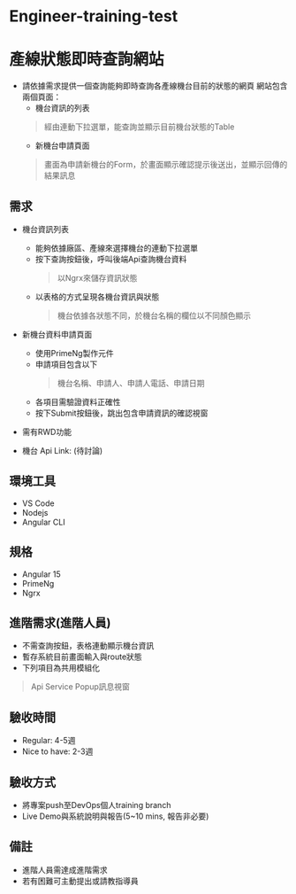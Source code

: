 # Engineer-training-test

# 產線狀態即時查詢網站
* 請依據需求提供一個查詢能夠即時查詢各產線機台目前的狀態的網頁
  網站包含兩個頁面：
  * 機台資訊的列表
  > 經由連動下拉選單，能查詢並顯示目前機台狀態的Table
  * 新機台申請頁面
  > 畫面為申請新機台的Form，於畫面顯示確認提示後送出，並顯示回傳的結果訊息

## 需求
* 機台資訊列表 
  * 能夠依據廠區、產線來選擇機台的連動下拉選單
  * 按下查詢按鈕後，呼叫後端Api查詢機台資料
    > 以Ngrx來儲存資訊狀態
  * 以表格的方式呈現各機台資訊與狀態 
    > 機台依據各狀態不同，於機台名稱的欄位以不同顏色顯示

* 新機台資料申請頁面
  * 使用PrimeNg製作元件
  * 申請項目包含以下
    > 機台名稱、申請人、申請人電話、申請日期
  * 各項目需驗證資料正確性
  * 按下Submit按鈕後，跳出包含申請資訊的確認視窗

* 需有RWD功能

* 機台 Api Link: (待討論) 

## 環境工具
* VS Code
* Nodejs
* Angular CLI

## 規格
* Angular 15
* PrimeNg
* Ngrx

## 進階需求(進階人員)
* 不需查詢按鈕，表格連動顯示機台資訊 
* 暫存系統目前畫面輸入與route狀態 
* 下列項目為共用模組化
> Api Service
> Popup訊息視窗


## 驗收時間
* Regular: 4-5週
* Nice to have: 2-3週

## 驗收方式
* 將專案push至DevOps個人training branch
* Live Demo與系統說明與報告(5~10 mins, 報告非必要)

## 備註
* 進階人員需達成進階需求
* 若有困難可主動提出或請教指導員
